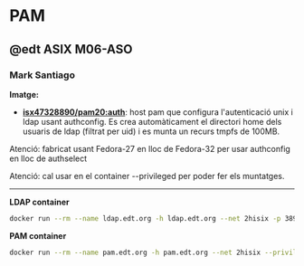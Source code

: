 # PAM
## @edt ASIX M06-ASO
### Mark Santiago


**Imatge:**

* **[isx47328890/pam20:auth]**: host pam que configura l'autenticació unix i ldap usant authconfig. Es crea automàticament el directori home dels usuaris de ldap (filtrat per uid) i es munta un recurs tmpfs de 100MB.

Atenció: fabricat usant Fedora-27 en lloc de Fedora-32 per usar authconfig en lloc de authselect

Atenció: cal usar en el container --privileged per poder fer els muntatges.

---

**LDAP container**
```bash
docker run --rm --name ldap.edt.org -h ldap.edt.org --net 2hisix -p 389:389 -d isx47328890/ldap20:latest
```

**PAM container**
```bash
docker run --rm --name pam.edt.org -h pam.edt.org --net 2hisix --privileged -it isx47328890/pam20:auth
```

[isx47328890/pam20:auth]: https://hub.docker.com/layers/isx47328890/pam20/auth/images/sha256-44de02ee08bb9c5037a337140ef09aea0fe4ab59ea9e952288151bea4e9f895b?context=explore
